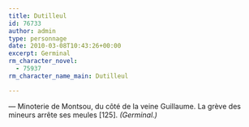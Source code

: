 ```yaml
---
title: Dutilleul
id: 76733
author: admin
type: personnage
date: 2010-03-08T10:43:26+00:00
excerpt: Germinal
rm_character_novel:
  - 75937
rm_character_name_main: Dutilleul

---
```

— Minoterie de Montsou, du côté de la veine Guillaume. La grève des mineurs arrête ses meules [125]. _(Germinal.)_